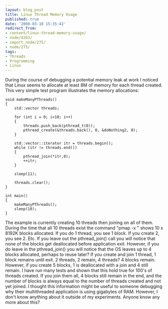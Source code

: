 ```yaml
---
layout: blog_post
title: Linux Thread Memory Usage
published: true
date: '2008-03-18 15:35:42'
redirect_from:
- content/linux-thread-memory-usage/
- node/4263/
- import_node/275/
- node/275/
tags:
- Threads
- Programming
- Linux
---
```


During the course of debugging a potential memory leak at work I noticed that Linux seems to allocate at least 8M of memory for each thread created. This very simple test program illustrates the memory allocations:

    void makeManyPThreads()
    {
        std::vector threads;

        for (int i = 0; i<10; i++)
        {
            threads.push_back(pthread_t(0));
            pthread_create(&threads.back(), 0, &doNothing2, 0);
        }

        std::vector::iterator itr = threads.begin();
        while (itr != threads.end())
        {
            pthread_join(*itr,0);
            ++itr;
        }

        sleep(11);

        threads.clear();
    }

    int main()
    {
        makeManyPThreads();
        sleep(10);
    }

The example is currently creating 10 threads then joining on all of them. During the time that all 10 threads exist the command "pmap -x " shows 10 x 8192K blocks allocated. If you do 1 thread, you see 1 block. If you create 2, you see 2. Etc. If you leave out the pthread_join() call you will notice that none of the blocks get deallocated before application exit. However, if you do leave in the pthread_join() you will notice that the OS leaves up to 4 blocks allocated, perhaps to reuse later? If you create and join 1 thread, 1 block remains until exit. 2 threads, 2 remain, 4 threads? 4 blocks remain. However, if you create 5 blocks, 1 is deallocated with a join and 4 still remain. I have run many tests and shown that this hold true for 100's of threads created. If you join them all, 4 blocks still remain in the end, and the number of blocks is always equal to the number of threads created and not yet joined. I thought this information might be useful to someone debugging why their multithreaded application is using gigabytes of RAM. However, I don't know anything about it outside of my experiments. Anyone know any more about this?
